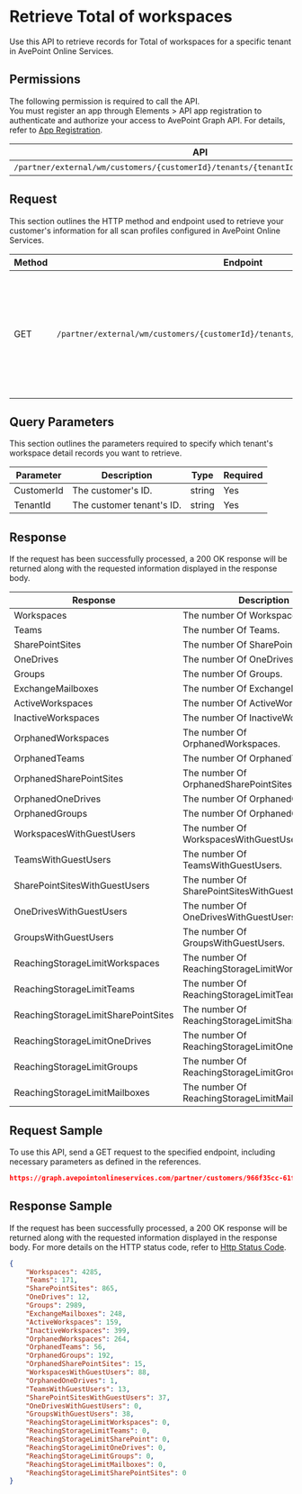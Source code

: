 # Retrieve Total of workspaces

Use this API to retrieve records for Total of workspaces for a specific tenant in AvePoint Online Services.  

## Permissions  

The following permission is required to call the API.  
You must register an app through Elements > API app registration to authenticate and authorize your access to AvePoint Graph API. For details, refer to [App Registration](https://cdn.avepoint.com/assets/apelements-webhelp/avepoint-elements-for-partners/index.htm#!Documents/appregistration.htm).

| API | Permission |
|-----------|-----------|
| `/partner/external/wm/customers/{customerId}/tenants/{tenantId}/overview/workspace` | partner.wm.read.all |  


## Request

This section outlines the HTTP method and endpoint used to retrieve your customer's information for all scan profiles configured in AvePoint Online Services.

| Method | Endpoint | Description |
|-----------|-----------|-----------|
|GET|`/partner/external/wm/customers/{customerId}/tenants/{tenantId}/overview/workspace`|Retrieves records for all workspcaes that are match for a specific tenant in AvePoint Online Services.|

## Query Parameters

This section outlines the parameters required to specify which tenant's workspace detail records you want to retrieve.

| Parameter | Description | Type | Required |
| --- | --- | --- | --- |
| CustomerId | The customer's ID. | string | Yes |
| TenantId | The customer tenant's ID. | string | Yes |


## Response

If the request has been successfully processed, a 200 OK response will be returned along with the requested information displayed in the response body.

| Response | Description | Type |
| --- | --- | --- |
| Workspaces | The number Of Workspaces. | integer |
| Teams | The number Of Teams. | integer |
| SharePointSites | The number Of SharePointSites.  | integer |
| OneDrives | The number Of OneDrives. | integer |
| Groups | The number Of Groups. | integer |
| ExchangeMailboxes | The number Of ExchangeMailboxes. | integer |
| ActiveWorkspaces | The number Of ActiveWorkspaces. | integer |
| InactiveWorkspaces | The number Of InactiveWorkspaces. | integer |
| OrphanedWorkspaces | The number Of OrphanedWorkspaces. | integer |
| OrphanedTeams | The number Of OrphanedTeams. | integer |
| OrphanedSharePointSites | The number Of OrphanedSharePointSites. | integer |
| OrphanedOneDrives | The number Of OrphanedOneDrives. | integer |
| OrphanedGroups | The number Of OrphanedGroups. | integer |
| WorkspacesWithGuestUsers | The number Of WorkspacesWithGuestUsers. | integer |
| TeamsWithGuestUsers | The number Of TeamsWithGuestUsers. | integer |
| SharePointSitesWithGuestUsers | The number Of SharePointSitesWithGuestUsers. | integer |
| OneDrivesWithGuestUsers | The number Of OneDrivesWithGuestUsers. | integer |
| GroupsWithGuestUsers | The number Of GroupsWithGuestUsers. | integer |
| ReachingStorageLimitWorkspaces | The number Of ReachingStorageLimitWorkspaces. | integer |
| ReachingStorageLimitTeams | The number Of ReachingStorageLimitTeams. | integer |
| ReachingStorageLimitSharePointSites | The number Of ReachingStorageLimitSharePointSites. | integer |
| ReachingStorageLimitOneDrives | The number Of ReachingStorageLimitOneDrives. | integer |
| ReachingStorageLimitGroups | The number Of ReachingStorageLimitGroups. | integer |
| ReachingStorageLimitMailboxes | The number Of ReachingStorageLimitMailboxes. | integer |


## Request Sample

To use this API, send a GET request to the specified endpoint, including necessary parameters as defined in the references.

```json
https://graph.avepointonlineservices.com/partner/customers/966f35cc-61f4-4070-819c-25cdbcf82a07/tenants/0c7715b3-bc2f-4c4c-a8a0-f3634dcfacec/overview/workspace
```

## Response Sample

If the request has been successfully processed, a 200 OK response will be returned along with the requested information displayed in the response body. For more details on the HTTP status code, refer to [Http Status Code](https://learn.avepoint.com/docs/Use-AvePoint-Graph-API.html#http-status-code).

```json 
{
    "Workspaces": 4285,
    "Teams": 171,
    "SharePointSites": 865,
    "OneDrives": 12,
    "Groups": 2989,
    "ExchangeMailboxes": 248,
    "ActiveWorkspaces": 159,
    "InactiveWorkspaces": 399,
    "OrphanedWorkspaces": 264,
    "OrphanedTeams": 56,
    "OrphanedGroups": 192,
    "OrphanedSharePointSites": 15,
    "WorkspacesWithGuestUsers": 88,
    "OrphanedOneDrives": 1,
    "TeamsWithGuestUsers": 13,
    "SharePointSitesWithGuestUsers": 37,
    "OneDrivesWithGuestUsers": 0,
    "GroupsWithGuestUsers": 38,
    "ReachingStorageLimitWorkspaces": 0,
    "ReachingStorageLimitTeams": 0,
    "ReachingStorageLimitSharePoint": 0,
    "ReachingStorageLimitOneDrives": 0,
    "ReachingStorageLimitGroups": 0,
    "ReachingStorageLimitMailboxes": 0,
    "ReachingStorageLimitSharePointSites": 0
}
